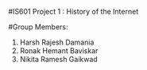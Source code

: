 #IS601 Project 1 : History of the Internet


#Group Members:
1. Harsh Rajesh Damania
2. Ronak Hemant Baviskar
3. Nikita Ramesh Gaikwad

